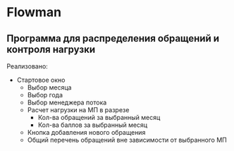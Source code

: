 # Flowman
## Программа для распределения обращений и контроля нагрузки
Реализовано:
* Стартовое окно
  * Выбор месяца
  * Выбор года
  * Выбор менеджера потока
  * Расчет нагрузки на МП в разрезе
    * Кол-ва обращений за выбранный месяц
    * Кол-ва баллов за выбранный месяц
  * Кнопка добавления нового обращения
  * Общий перечень обращений вне зависимости от выбранного МП
